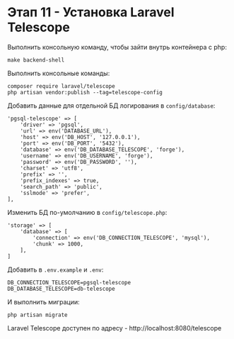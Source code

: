 # Этап 11 - Установка Laravel Telescope

Выполнить консольную команду, чтобы зайти внутрь контейнера с php:

```
make backend-shell
```

Выполнить консольные команды:

```
composer require laravel/telescope
php artisan vendor:publish --tag=telescope-config
```

Добавить данные для отдельной БД логирования в `config/database`:

```
'pgsql-telescope' => [
    'driver' => 'pgsql',
    'url' => env('DATABASE_URL'),
    'host' => env('DB_HOST', '127.0.0.1'),
    'port' => env('DB_PORT', '5432'),
    'database' => env('DB_DATABASE_TELESCOPE', 'forge'),
    'username' => env('DB_USERNAME', 'forge'),
    'password' => env('DB_PASSWORD', ''),
    'charset' => 'utf8',
    'prefix' => '',
    'prefix_indexes' => true,
    'search_path' => 'public',
    'sslmode' => 'prefer',
],
```

Изменить БД по-умолчанию в `config/telescope.php`:

```
'storage' => [
    'database' => [
        'connection' => env('DB_CONNECTION_TELESCOPE', 'mysql'),
        'chunk' => 1000,
    ],
]
```

Добавить в `.env.example` и `.env`:

```
DB_CONNECTION_TELESCOPE=pgsql-telescope
DB_DATABASE_TELESCOPE=db-telescope
```

И выполнить миграции:

```
php artisan migrate
```

Laravel Telescope доступен по адресу - http://localhost:8080/telescope
